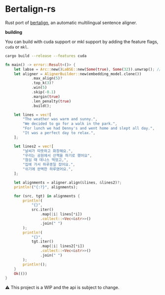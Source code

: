 # Bertalign-rs

Rust port of [bertalign](https://github.com/bfsujason/bertalign), an automatic multilingual sentence aligner.

**building**

You can build with cuda support or mkl support by adding the feature flags, `cuda` or `mkl`.
```bash
cargo build --release --features cuda
```

```rust
fn main() -> error::Result<()> {
    let labse = Arc::new()LaBSE::new(Some(true), Some(32)).unwrap(); // embedding batch_size = 32
    let aligner = AlignerBuilder::new(embedding_model.clone())
            .max_align(5)?
            .top_k(3)?
            .win(5)
            .skip(-0.1)
            .margin(true)
            .len_penalty(true)
            .build();

    let lines = vec![
        "The weather was warm and sunny.",
        "We decided to go for a walk in the park.",
        "For lunch we had Denny's and went home and slept all day.",
        "It was a perfect day to relax.",
    ];

    let lines2 = vec![
        "날씨가 따뜻하고 화창해요.",
        "우리는 공원에서 산책을 하기로 했어요",
        "점심 때 데니스 먹었고,",
        "집에 가서 하루종일 잤어요.",
        "쉬기에 완벽한 하루였어요.",
    ];

    let alignments = aligner.align(&lines, &lines2)?;
    println!("{:?}", alignments);

    for (src, tgt) in alignments {
        println!(
            "{}",
            src.iter()
                .map(|i| lines[*i])
                .collect::<Vec<&str>>()
                .join(" ")
        );
        println!(
            "{}",
            tgt.iter()
                .map(|i| lines2[*i])
                .collect::<Vec<&str>>()
                .join(" ")
        );
        println!();
    }
    Ok(())
}

```

:warning: This project is a WIP and the api is subject to change.